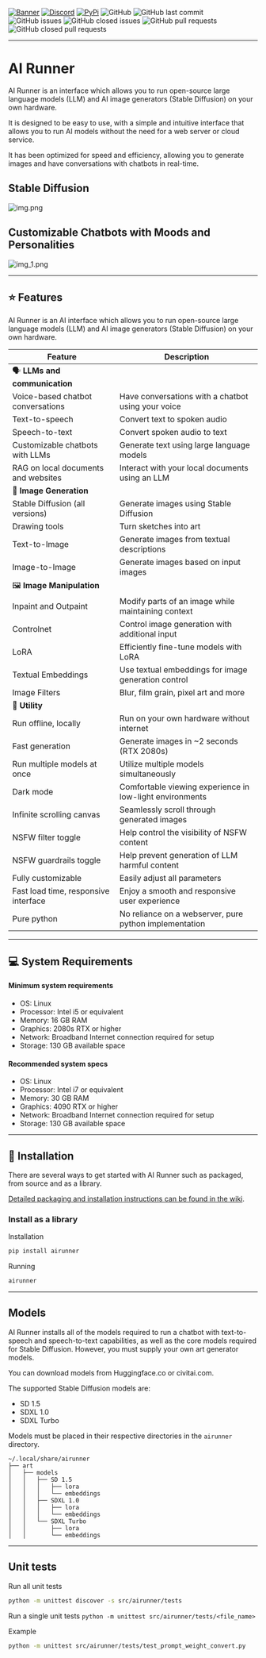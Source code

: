 [![Banner](banner.png)](https://capsizegames.itch.io/ai-runner)
[![Discord](https://img.shields.io/discord/839511291466219541?color=5865F2&logo=discord&logoColor=white)](https://discord.gg/PUVDDCJ7gz)
[![PyPi](https://github.com/Capsize-Games/airunner/actions/workflows/pypi-dispatch.yml/badge.svg)](https://github.com/Capsize-Games/airunner/actions/workflows/pypi-dispatch.yml)
![GitHub](https://img.shields.io/github/license/Capsize-Games/airunner)
![GitHub last commit](https://img.shields.io/github/last-commit/Capsize-Games/airunner)
![GitHub issues](https://img.shields.io/github/issues/Capsize-Games/airunner)
![GitHub closed issues](https://img.shields.io/github/issues-closed/Capsize-Games/airunner)
![GitHub pull requests](https://img.shields.io/github/issues-pr/Capsize-Games/airunner)
![GitHub closed pull requests](https://img.shields.io/github/issues-pr-closed/Capsize-Games/airunner)

---

# AI Runner 


AI Runner is an interface which allows you to run open-source large language models (LLM) and AI image generators (Stable Diffusion) on your own hardware.

It is designed to be easy to use, with a simple and intuitive interface that allows you to run AI models without the need for a web server or cloud service.

It has been optimized for speed and efficiency, allowing you to generate images and have conversations with chatbots in real-time.

## Stable Diffusion

![img.png](img.png)

## Customizable Chatbots with Moods and Personalities

![img_1.png](img_1.png)

---

## ⭐ Features

AI Runner is an AI interface which allows you to run open-source 
large language models (LLM) and AI image generators (Stable Diffusion) on your own hardware.

| Feature                              | Description                                              |
|--------------------------------------|----------------------------------------------------------|
| 🗣️ **LLMs and communication**       |
| Voice-based chatbot conversations    | Have conversations with a chatbot using your voice       |
| Text-to-speech                       | Convert text to spoken audio                             |
| Speech-to-text                       | Convert spoken audio to text                             |
| Customizable chatbots with LLMs      | Generate text using large language models                |
| RAG on local documents and websites  | Interact with your local documents using an LLM          |
| 🎨 **Image Generation**              |
| Stable Diffusion (all versions)      | Generate images using Stable Diffusion                   |
| Drawing tools                        | Turn sketches into art                                   |
| Text-to-Image                        | Generate images from textual descriptions                |
| Image-to-Image                       | Generate images based on input images                    |
| 🖼️ **Image Manipulation**           |
| Inpaint and Outpaint                 | Modify parts of an image while maintaining context       |
| Controlnet                           | Control image generation with additional input           |
| LoRA                                 | Efficiently fine-tune models with LoRA                   |
| Textual Embeddings                   | Use textual embeddings for image generation control      |
| Image Filters                        | Blur, film grain, pixel art and more                     |
| 🔧 **Utility**                       |
| Run offline, locally                 | Run on your own hardware without internet                |
| Fast generation                      | Generate images in ~2 seconds (RTX 2080s)                |
| Run multiple models at once          | Utilize multiple models simultaneously                   |
| Dark mode                            | Comfortable viewing experience in low-light environments |
| Infinite scrolling canvas            | Seamlessly scroll through generated images               |
| NSFW filter toggle                   | Help control the visibility of NSFW content              |
| NSFW guardrails toggle               | Help prevent generation of LLM harmful content           |
| Fully customizable                   | Easily adjust all parameters                             |
| Fast load time, responsive interface | Enjoy a smooth and responsive user experience            |
| Pure python                          | No reliance on a webserver, pure python implementation   |

---

## 💻 System Requirements

#### Minimum system requirements

- OS: Linux
- Processor: Intel i5 or equivalent
- Memory: 16 GB RAM
- Graphics: 2080s RTX or higher
- Network: Broadband Internet connection required for setup
- Storage: 130 GB available space

#### Recommended system specs

- OS: Linux
- Processor: Intel i7 or equivalent
- Memory: 30 GB RAM
- Graphics: 4090 RTX or higher
- Network: Broadband Internet connection required for setup
- Storage: 130 GB available space

---

## 🚀 Installation

There are several ways to get started with AI Runner such as packaged, from source and as a library.

[Detailed packaging and installation instructions can be found in the wiki](https://github.com/Capsize-Games/airunner/wiki/Installation-instructions).

### Install as a library

Installation

```bash
pip install airunner
```

Running

```bash
airunner
```



---

## Models

AI Runner installs all of the models required to run a chatbot with text-to-speech and speech-to-text capabilities,
as well as the core models required for Stable Diffusion. However, you must supply your own art generator models.

You can download models from Huggingface.co or civitai.com.

The supported Stable Diffusion models are:

- SD 1.5
- SDXL 1.0
- SDXL Turbo

Models must be placed in their respective directories in the `airunner` directory.
    
```plaintext
~/.local/share/airunner
├── art
│   ├── models
│   │   ├── SD 1.5
│   │   │   ├── lora
│   │   │   └── embeddings
│   │   ├── SDXL 1.0
│   │   │   ├── lora
│   │   │   └── embeddings
│   │   └── SDXL Turbo
│   │       ├── lora
│   │       └── embeddings
```

---

## Unit tests

Run all unit tests

```bash
python -m unittest discover -s src/airunner/tests
```

Run a single unit tests `python -m unittest src/airunner/tests/<file_name>`

Example
```bash
python -m unittest src/airunner/tests/test_prompt_weight_convert.py
```
